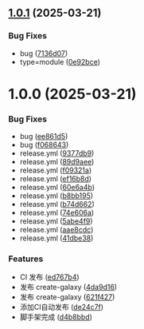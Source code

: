 ## [1.0.1](https://github.com/yanglvyou/create-galaxy/compare/v1.0.0...v1.0.1) (2025-03-21)


### Bug Fixes

* bug ([7136d07](https://github.com/yanglvyou/create-galaxy/commit/7136d0700e6c6abdbc3ffabf17ccb85b8e8ad47f))
* type=module ([0e92bce](https://github.com/yanglvyou/create-galaxy/commit/0e92bce05e96e04fb02a3a084cc509e789310ed9))

# 1.0.0 (2025-03-21)


### Bug Fixes

* bug ([ee861d5](https://github.com/yanglvyou/create-galaxy/commit/ee861d50fcc0b0eaff88b781f6ab92843d2b637a))
* bug ([f068643](https://github.com/yanglvyou/create-galaxy/commit/f068643063ebd7ff077fafd223c9c19889f626fc))
* release.yml ([9377db9](https://github.com/yanglvyou/create-galaxy/commit/9377db97a2003253dee3251b24766940e671cc9e))
* release.yml ([89d9aee](https://github.com/yanglvyou/create-galaxy/commit/89d9aeebe17b8daa2a4ab908378908afdd69e712))
* release.yml ([f09321a](https://github.com/yanglvyou/create-galaxy/commit/f09321a01b9b5c9009e36611a42b03cf8d7956c7))
* release.yml ([ef16b8d](https://github.com/yanglvyou/create-galaxy/commit/ef16b8d02150ed6e7d11478d2338e4cec8db9fa2))
* release.yml ([60e6a4b](https://github.com/yanglvyou/create-galaxy/commit/60e6a4b5916b57473de4a2f07a32dab493a05c5e))
* release.yml ([b8bb195](https://github.com/yanglvyou/create-galaxy/commit/b8bb195e8e476f43f9a11893db3b3c26210396fd))
* release.yml ([b74d662](https://github.com/yanglvyou/create-galaxy/commit/b74d662cf3e9bc250b61cdf766c5672e15a9a0c5))
* release.yml ([74e606a](https://github.com/yanglvyou/create-galaxy/commit/74e606a013b1b928823f3cbec68e1bea0ab68c61))
* release.yml ([5abe4f9](https://github.com/yanglvyou/create-galaxy/commit/5abe4f9d32a21de2ca349148e175a2a1e2b18262))
* release.yml ([aae8cdc](https://github.com/yanglvyou/create-galaxy/commit/aae8cdc08a7626665fecc8c9050190bd6810662b))
* release.yml ([41dbe38](https://github.com/yanglvyou/create-galaxy/commit/41dbe38c42fbf287250513d1e136b41f2f9e3278))


### Features

* CI 发布 ([ed767b4](https://github.com/yanglvyou/create-galaxy/commit/ed767b434725e53eccc04b1c0aa5f6ca24f2fe60))
* 发布 create-galaxy ([4da9d16](https://github.com/yanglvyou/create-galaxy/commit/4da9d16e3784d16318fb891b2bbfb2f9b449bc69))
* 发布 create-galaxy ([621f427](https://github.com/yanglvyou/create-galaxy/commit/621f427fedaeb844f4dfbae1627ce46d2347087f))
* 添加CI自动发布 ([de24c7f](https://github.com/yanglvyou/create-galaxy/commit/de24c7f66e8981fa33684da3a51108c052cad10a))
* 脚手架完成 ([d4b8bbd](https://github.com/yanglvyou/create-galaxy/commit/d4b8bbdf7224e3e7aa58eecf30e2cb29319bc8d2))
